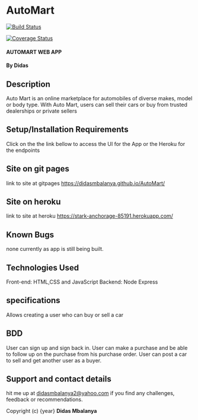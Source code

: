 # AutoMart

[![Build Status](https://travis-ci.org/didasmbalanya/AutoMart.svg?branch=server)](https://travis-ci.org/didasmbalanya/AutoMart)

[![Coverage Status](https://coveralls.io/repos/github/didasmbalanya/AutoMart/badge.svg?branch=server)](https://coveralls.io/github/didasmbalanya/AutoMart?branch=server)

#### AUTOMART WEB APP
#### By **Didas**
## Description
Auto Mart is an online marketplace for automobiles of diverse makes, model or body type. With Auto Mart, users can sell their cars or buy from trusted dealerships or private sellers


## Setup/Installation Requirements
Click on the the link bellow to access the UI for the App or the Heroku for the endpoints
## Site on git pages
link to site at gitpages https://didasmbalanya.github.io/AutoMart/
## Site on heroku
link to site at heroku https://stark-anchorage-85191.herokuapp.com/
## Known Bugs
none currently as app is still being built.
## Technologies Used
Front-end: HTML,CSS and JavaScript
Backend: Node Express 
## specifications
Allows creating a user who can buy or sell a car
## BDD
User can sign up and sign back in.
User can make a purchase and be able to follow up on the purchase from his purchase order.
User can post a car to sell and get another user as a buyer.

## Support and contact details
hit me up at didasmbalanya2@yahoo.com if you find any challenges, feedback or recommendations.

Copyright (c) {year} **Didas Mbalanya**